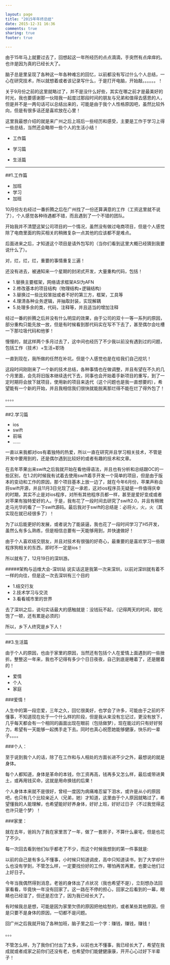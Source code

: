 ```yaml
---

layout: page
title: "2015年年终总结"
date: 2015-12-31 16:36
comments: true
sharing: true
footer: true

---
```



由于15年马上就要过去了，回想起这一年所经历的点点滴滴，手突然有点痒痒的。也许是因为真的已经长大了。

脑子总是里呈现了各种这一年各种难忘的回忆，以前都没有写过什么个人总结，一心在研究技术，所以就想着或者该记录写什么，于是打开电脑，开始敲。。。。。。！

关于9月份之前的这里就略过了，并不是没什么好些，其实在哪之前才是最美好的时光，我也要感谢那一伙陪我一起度过那段时间的朋友与兄弟和值得去感恩的人，但是并不是一两句话可以总结出来的，可能是由于我个人性格原因吧，虽然比较外向，但是有很多话还是喜欢放在心里！

这里我最想介绍的就是来广州之后上班后一些经历和感受，主要是工作于学习上得一些总结，当然还会略带一些个人的生活小结！

* 工作篇

* 学习篇

* 生活篇


***


<!--more-->

##1.工作篇


* 加班
* 学习
* 加班

10月份左右经过一番折腾之后在广州找了一份还算满意的工作（工资这里就不说了），个人感觉各种待遇都不错，而且遇到了一个不错的团队。

开始我并不清楚这架公司项目的一个情况，虽然没有做过电商项目，但是个人感觉除了电商里面的购买相关的稍微复杂一点其他的应该都不是难点。

后面进来之后，才知道这个项目是请外包写的（当你们看到这里大概已经猜到我要说什么了）。

对，烂，烂，烂，重要的事情重复三遍！

还没有进去，被通知来一个星期的封闭式开发，大量重构代码，包括！

* 1.替换主要框架，网络请求框架ASI为AFN
* 2.修改基本的项目结构（物理结构+逻辑结构）
* 3.替换过一些比较笨拙或者不好的第三方，框架，工具等
* 4.理清各种业务逻辑，并抽取封装，实现解耦
* 5.处理多余的类，代码，注释等，并且适当的增加注释

经过一番的折腾之后并没有什么明显的效果，由于公司的双十一等一系列的原因，部分重构只能先放一放，但是有时候看到那代码实在写不下去了，甚至偶尔会吐槽一下那垃圾代码和他爹！

慢慢的，就这样两个多月过去了，这中间也经历了不少我以前没有遇到过的问题，包括工作（技术）+生活+职场

一直到现在，我所做的任然在补坑，但是个人感觉也是在给我们自己挖坑！

这段时间刚刚来了一个新的技术总结，各种事情也在做调整，并且有望在不久的几个月里面，会先将旧版本继续迭代下去，同事也会开始着手新项目的重写，到了一定时期将会放下就项目，使用新的项目来迭代（这个问题也是我一直想要的），希望能有一个新的开始，并且我相信我们很快就能脱离那烂得不能在烂了得外包了！

。。。。



***




##2.学习篇


* ios
* swift
* 前端
* ......


一直以来我都对ios有着独特的热爱，所以一直在研究并且学习相关技术，不管是开发中要用到的，还是偶尔遇到比较好的或者有趣的技术和文章。

在去年苹果出来swift之后我就开始在看他得语法，并且也有分析和总结跟OC的一些区别，在1.2的时候我有试着去使用swift着手开发一个简单的项目，但是由于版本的变动和工作的原因，那个项目基本上放一边了，就在今年6月份，苹果声称会将swift开源，并且11月3日兑现了这一承若，这对ios程序员无疑是一件值得庆幸的时期，其实不止是对ios程序，对所有其他程序员都一样，甚至是爱好变成或者对苹果有独特爱好的人。于是，我有花了一段时间去研究了swift2.0，并且有稍微走马光华的看了一下swift源码。最后我对于swift的总结是：必将火，火，火（其实现在就已经很多了）！

为了以后能更好的发展，或者说为了能装逼，我也花了一段时间学习了H5开发，虽然么有多么熟练，但是相信总要有一天能够用到，并快速做好！

由于个人喜欢结交朋友，并且对技术有很强的好奇心，最重要的是喜欢学习一些跟程序狗相关的东西，即时不一定是ios！

所以就有了，12月19日的深圳游。

#####架构与运维大会-深圳站
说实话这是我第一次来深圳，以前对深圳就有着不一样的向往，但是这一次去深圳有三个目的

* 1.结交行友
* 2.技术学习与交流
* 3.看看城市里的世界

去了深圳之后，说句实话最大的感触就是：没钱玩不起，（记得两天的时间，就吃饱了一顿，还有累是必须的）

所以，乡下人终究是乡下人！


***


##3.生活篇

由于个人的原因，也由于家里的原因，当然还有包括个人在爱情上面遇到的一些挫折。整整这一年来，我也不记得有多少个日日夜夜，自己到底是睡着了，还是醒着的！

* 爱情
* 个人
* 家庭


###爱情！


人生中的第一段恋爱，三年之久，回忆很美好，也学会了许多，可能由于之前的不懂事，不知道现在处于一个什么样的阶段，但是我从来没有忘记过，更没有放下，几乎每天都会有一个相同的画面出现在眼前（包括做梦），现在能过的只有好好努力，希望有一天能够一起携手走下去。同时也真心祝愿她能够健康，快乐的一辈子。。。。

###个人：


至于说到我个人的话，除了在工作和与人相处的方面长进不少之外，最想说的就是身体。

每个人都知道，身体是革命的本钱，你工资再高，钱再多又怎么样，最后或带进黄土，或再用钱买命，这就是用命换钱的后果！

个人身体本来就不是很好，曾经一度因为病痛难忍留下泪水，或许是从小的原因吧，也只有几个比较亲近人（兄弟，她）才知道，这里由于个人原因就略过了，希望懂我的人能理解，也希望能好好养身体，好好上班，好好过日子（不过我觉得这也许只是个梦）！
 
###家里：



就在去年，爸妈为了我在家里苦了一年，做了一套房子，不算什么豪宅，但是也花了不少。

每一次回去看到他们似乎都老了不少，而这个时候我想到的第一件事就是:

以前的自己是有多么不懂事，小时候只知道调皮，高中只知道读书，到了大学却什么也没有学到，不管怎么样，一定要找份好的工作，哪怕再苦再累，也要让他们过上好日子。

今年当我偶然得到消息，老爸的身体出了点状况（我也希望不是），立刻想办法回家看看，毕竟快一年没有回家了。这一路在不停的担心，回家之后看到的一幕，眼睛也已经湿了，但还是忍住了，因为我已经长大了。

有时候我总是想，可能是因为家里欠债的原因把他给愁的，或者某些其他原因，但是只要不是身体的原因，一切都不是问题。

回广州之后我就开始了各种加班，脑子里之后一个字：赚钱，赚钱，赚钱！

。。。

不管怎么样，为了我你们付出了太多，以前也太不懂事，我已经长大了，希望在我成就或者成家之前你们还没有老，也希望你们能健健康康，开开心心过好下半辈子！



